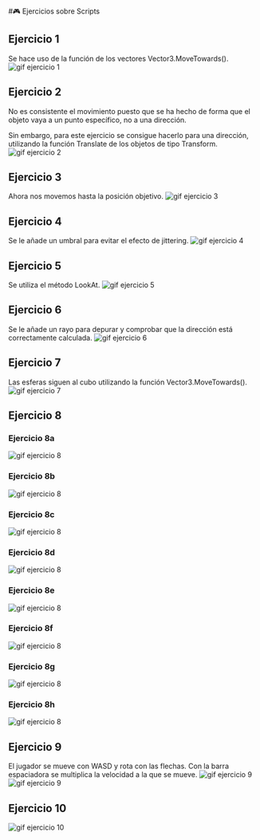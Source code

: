 #🎮 Ejercicios sobre Scripts
## Ejercicio 1
Se hace uso de la función de los vectores Vector3.MoveTowards(). 
![gif ejercicio 1](/Gifs/Ejercicio1.gif)

## Ejercicio 2
No es consistente el movimiento puesto que se ha hecho de forma que el objeto vaya a un punto específico, no a una dirección.

Sin embargo, para este ejercicio se consigue hacerlo para una dirección, utilizando la función Translate de los objetos de tipo Transform. 
![gif ejercicio 2](/Gifs/Ejercicio2.gif)

## Ejercicio 3
Ahora nos movemos hasta la posición objetivo. 
![gif ejercicio 3](/Gifs/Ejercicio3.gif)

## Ejercicio 4
Se le añade un umbral para evitar el efecto de jittering. 
![gif ejercicio 4](/Gifs/Ejercicio4.gif)

## Ejercicio 5
Se utiliza el método LookAt.
![gif ejercicio 5](/Gifs/Ejercicio5.gif)

## Ejercicio 6
Se le añade un rayo para depurar y comprobar que la dirección está correctamente calculada.
![gif ejercicio 6](/Gifs/Ejercicio6.gif)

## Ejercicio 7
Las esferas siguen al cubo utilizando la función Vector3.MoveTowards().
![gif ejercicio 7](/Gifs/Ejercicio7.gif)

## Ejercicio 8
### Ejercicio 8a
![gif ejercicio 8](/Gifs/Ejercicio8a.png)

### Ejercicio 8b
![gif ejercicio 8](/Gifs/Ejercicio8b.gif)

### Ejercicio 8c
![gif ejercicio 8](/Gifs/Ejercicio8c.gif)

### Ejercicio 8d
![gif ejercicio 8](/Gifs/Ejercicio8d.gif)

### Ejercicio 8e
![gif ejercicio 8](/Gifs/Ejercicio8e.gif)

### Ejercicio 8f
![gif ejercicio 8](/Gifs/Ejercicio8f.gif)

### Ejercicio 8g
![gif ejercicio 8](/Gifs/Ejercicio8g.gif)

### Ejercicio 8h
![gif ejercicio 8](/Gifs/Ejercicio8h.gif)

## Ejercicio 9
El jugador se mueve con WASD y rota con las flechas. Con la barra espaciadora se multiplica la velocidad a la que se mueve.
![gif ejercicio 9](/Gifs/Ejercicio9.gif)
![gif ejercicio 9](/Gifs/Ejercicio9b_Speed.gif)

## Ejercicio 10
![gif ejercicio 10](/Gifs/Ejercicio10.gif)
